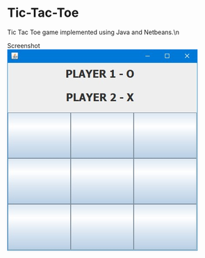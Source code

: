 # Tic-Tac-Toe
Tic Tac Toe game implemented using Java and Netbeans.\n

Screenshot
![ouput-image](Screenshot.jpg)

